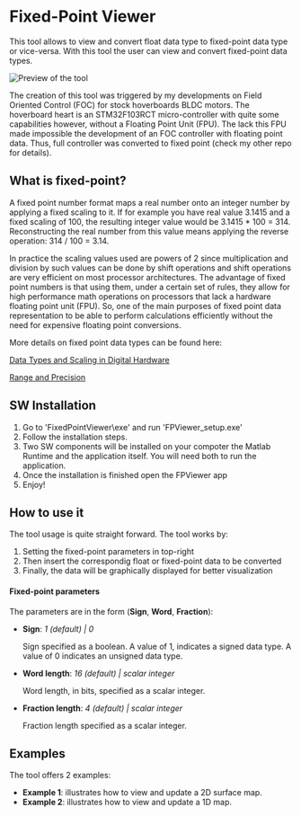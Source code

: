 # Fixed-Point Viewer

This tool allows to view and convert float data type to fixed-point data type or vice-versa. With this tool the user can view and convert fixed-point data types.

![Preview of the tool](https://raw.githubusercontent.com/EmanuelFeru/FixedPointViewer/master/figures/example1.png)
 
The creation of this tool was triggered by my developments on Field Oriented Control (FOC) for stock hoverboards BLDC motors. The hoverboard heart is an STM32F103RCT micro-controller with quite some capabilities however, without a Floating Point Unit (FPU). The lack this FPU made impossible the development of an FOC controller with floating point data. Thus, full controller was converted to fixed point (check my other repo for details).

## What is fixed-point?

A fixed point number format maps a real number onto an integer number by applying a fixed scaling to it. If for example you have real value 3.1415 and a fixed scaling of 100, the resulting integer value would be 3.1415 * 100 = 314. Reconstructing the real number from this value means applying the reverse operation: 314 / 100 = 3.14.

In practice the scaling values used are powers of 2 since multiplication and division by such values can be done by shift operations and shift operations are very efficient on most processor architectures. The advantage of fixed point numbers is that using them, under a certain set of rules, they allow for high performance math operations on processors that lack a hardware floating point unit (FPU). So, one of the main purposes of fixed point data representation to be able to perform calculations efficiently without the need for expensive floating point conversions.

More details on fixed point data types can be found here:

[Data Types and Scaling in Digital Hardware](https://nl.mathworks.com/help/fixedpoint/ug/data-types-and-scaling-in-digital-hardware.html)

[Range and Precision](https://nl.mathworks.com/help/fixedpoint/ug/range-and-precision.html)


## SW Installation

1. Go to 'FixedPointViewer\exe' and run 'FPViewer_setup.exe'
2. Follow the installation steps. 
3. Two SW components will be installed on your compoter the Matlab Runtime and the application itself. You will need both to run the application.
4. Once the installation is finished open the FPViewer app
5. Enjoy!


## How to use it

The tool usage is quite straight forward.  The tool works by:
1. Setting the fixed-point parameters in top-right
2. Then insert the correspondig float or fixed-point data to be converted
3. Finally, the data will be graphically displayed for better visualization

#### Fixed-point parameters
The parameters are in the form (**Sign**, **Word**, **Fraction**):
- **Sign**: *1 (default) | 0*

    Sign specified as a boolean. A value of 1, indicates a signed data type. A value of 0 indicates an unsigned data type.
- **Word length**: *16 (default) | scalar integer*

    Word length, in bits, specified as a scalar integer.
- **Fraction length**: *4 (default) | scalar integer*

    Fraction length specified as a scalar integer.

## Examples

The tool offers 2 examples:
 - **Example 1**: illustrates how to view and update a 2D surface map.
 - **Example 2**: illustrates how to view and update a 1D map.

